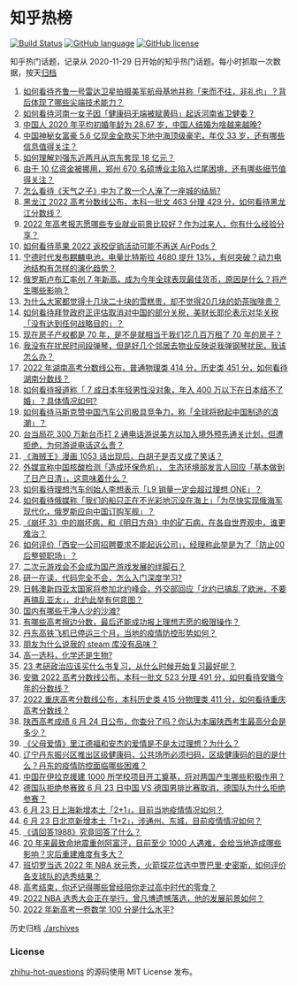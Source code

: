 # 知乎热榜
[![Build Status](https://github.com/ToWeLong/zhihu-hot-questions/workflows/CI/badge.svg)](https://github.com/ToWeLong/zhihu-hot-questions/actions)
[![GitHub language](https://img.shields.io/badge/language-golang-orange.svg)](https://golang.org/)
[![GitHub license](https://img.shields.io/github/license/ToWeLong/zhihu-hot-questions)](https://github.com/ToWeLong/zhihu-hot-questions/blob/main/LICENSE)

知乎热门话题，记录从 2020-11-29 日开始的知乎热门话题。每小时抓取一次数据，按天[归档](./archives)

<!-- BEGIN -->

1. [如何看待齐鲁一号雷达卫星拍摄美军航母基地并称「来而不往，非礼也」？背后体现了哪些尖端技术能力？](https://www.zhihu.com/question/539088025)
1. [如何看待河南一女子因「健康码无端被赋黄码」起诉河南省卫健委？](https://www.zhihu.com/question/538922011)
1. [中国人 2020 年平均初婚年龄为 28.67 岁，中国人结婚为啥越来越晚?](https://www.zhihu.com/question/539183882)
1. [中国神秘女富豪 5.6 亿现金全款买下地中海顶级豪宅，年仅 33 岁，还有哪些信息值得关注？](https://www.zhihu.com/question/539195242)
1. [如何理解刘强东近两月从京东套现 18 亿元？](https://www.zhihu.com/question/539134953)
1. [由于 10 亿资金被挪用，郑州 670 名硕博业主陷入烂尾困境，还有哪些细节值得关注？](https://www.zhihu.com/question/539019731)
1. [怎么看待《天气之子》中为了救一个人淹了一座城的结局?](https://www.zhihu.com/question/360898738)
1. [黑龙江 2022 高考分数线公布，本科一批文 463 分理 429 分，如何看待黑龙江分数线？](https://www.zhihu.com/question/537177513)
1. [2022 年高考报志愿哪些专业就业前景比较好？作为过来人，你有什么经验分享？](https://www.zhihu.com/question/537010715)
1. [如何看待苹果 2022 返校促销活动可能不再送 AirPods？](https://www.zhihu.com/question/538898681)
1. [宁德时代发布麒麟电池，电量比特斯拉 4680 提升 13%，有何突破？动力电池结构有怎样的演化趋势？](https://www.zhihu.com/question/539216595)
1. [俄罗斯卢布汇率创 7 年新高，成为今年全球表现最佳货币，原因是什么？将产生哪些影响？](https://www.zhihu.com/question/538960271)
1. [为什么大家都觉得十几块二十块的雪糕贵，却不觉得20几块的奶茶咖啡贵？](https://www.zhihu.com/question/538667136)
1. [如何看待拜登政府正评估取消对中国的部分关税，美财长耶伦表示对华关税「没有达到任何战略目的​」？](https://www.zhihu.com/question/538795098)
1. [现在房子产权都是 70 年，是不是就相当于我们花几百万租了 70 年的房子？](https://www.zhihu.com/question/292725148)
1. [我没有在扰民时间段弹琴，但是好几个邻居去物业反映说我弹钢琴扰民，我该怎么办？](https://www.zhihu.com/question/370078227)
1. [2022 年湖南高考分数线公布，普通物理类 414 分，历史类 451 分，如何看待湖南分数线？](https://www.zhihu.com/question/539318318)
1. [如何看待报道称「 7 成日本年轻男性没对象，年入 400 万以下在日本结不了婚」？具体情况如何?](https://www.zhihu.com/question/538975431)
1. [如何看待马斯克赞中国汽车公司极具竞争力，称「全球将掀起中国制造的浪潮」？](https://www.zhihu.com/question/538832250)
1. [台当局花 300 万新台币打 2 通电话游说美方以加入境外预先通关计划，但遭拒绝，为何游说电话这么贵？](https://www.zhihu.com/question/538922248)
1. [《海贼王》漫画 1053 话出现后，白胡子是否又成了笑话？](https://www.zhihu.com/question/538058282)
1. [外媒宣称中国核酸检测「造成环保危机」， 生态环境部发言人回应「基本做到了日产日清」，这意味着什么？](https://www.zhihu.com/question/539131709)
1. [如何看待理想汽车创始人李想表示「L9 销量一定会超过理想 ONE」？](https://www.zhihu.com/question/538936511)
1. [如何看待俄媒称「我们的船只正在不光彩地沉没在海上」「为尽快实现俄海军现代化，俄罗斯应向中国订购军舰」？](https://www.zhihu.com/question/539313804)
1. [《崩坏 3》中的崩坏病，和《明日方舟》中的矿石病，在各自世界观中，谁更难治？](https://www.zhihu.com/question/538645079)
1. [如何评价「西安一公司招聘要求不能起诉公司」，经理称此举是为了「防止00后整顿职场」？](https://www.zhihu.com/question/539138196)
1. [二次元游戏会不会成为国产游戏发展的绊脚石？](https://www.zhihu.com/question/539255108)
1. [研一在读，代码完全不会，怎么入门深度学习?](https://www.zhihu.com/question/527235661)
1. [日韩澳新四亚太国家将参加北约峰会，外交部回应「北约已搞乱了欧洲，不要再搞乱亚太」，北约此举有何意图？](https://www.zhihu.com/question/539159596)
1. [国内有哪些干净人少的沙滩?](https://www.zhihu.com/question/24491651)
1. [有哪些高考擦边分数，最后还能成功报上理想志愿的极限操作？](https://www.zhihu.com/question/539089314)
1. [丹东高铁飞机已停运三个月，当地的疫情防控形势如何？](https://www.zhihu.com/question/539172431)
1. [朋友为什么说我的 steam 库没有品味？](https://www.zhihu.com/question/538896993)
1. [高一选科，化学还是生物?](https://www.zhihu.com/question/535662000)
1. [23 考研政治应该买什么书复习，从什么时候开始复习最好呢？](https://www.zhihu.com/question/537633381)
1. [安徽 2022 高考分数线公布，本科一批文 523 分理 491 分，如何看待安徽今年的分数线？](https://www.zhihu.com/question/539289106)
1. [2022 重庆高考分数线公布，本科历史类 415 分物理类 411 分，如何看待重庆高考分数线？](https://www.zhihu.com/question/539295998)
1. [陕西高考成绩 6 月 24 日公布，你查分了吗？你认为本届陕西考生最高分会是多少？](https://www.zhihu.com/question/539135442)
1. [《父母爱情》里江德福和安杰的爱情是不是太过理想？为什么？](https://www.zhihu.com/question/445117405)
1. [辽宁丹东振兴区推出区级健康码，公共场所必须扫码，区级健康码的目的是什么？丹东的疫情防控面临哪些困难？](https://www.zhihu.com/question/539103396)
1. [中国在伊拉克援建 1000 所学校项目开工奠基，将对两国产生哪些积极作用？](https://www.zhihu.com/question/538979248)
1. [德国队拒绝参赛致 6 月 23 日中国 VS 德国男排比赛取消，德国队为什么拒绝参赛？](https://www.zhihu.com/question/539143611)
1. [6 月 23 日上海新增本土「2+1」，目前当地疫情情况如何？](https://www.zhihu.com/question/539269613)
1. [6 月 23 日北京新增本土「1+2」，涉通州、东城，目前疫情情况如何？](https://www.zhihu.com/question/539269927)
1. [《请回答1988》究竟回答了什么？](https://www.zhihu.com/question/380670043)
1. [20 年来最致命地震重创阿富汗，目前至少 1000 人遇难，会给当地造成哪些影响？灾后重建难度有多大？](https://www.zhihu.com/question/539060783)
1. [班切罗当选 2022 年 NBA 状元秀，火箭探花位选中贾巴里·史密斯，如何评价各支球队的选秀结果？](https://www.zhihu.com/question/539279204)
1. [高考结束，你还记得哪些曾经陪你走过高中时代的零食？](https://www.zhihu.com/question/536652174)
1. [2022 NBA 选秀大会正在举行，曾凡博遗憾落选，他的发展前景如何？](https://www.zhihu.com/question/522231990)
1. [2022 年新高考一卷数学 100 分是什么水平?](https://www.zhihu.com/question/536920643)

<!-- END -->

历史归档 [./archives](./archives)


### License
[zhihu-hot-questions](https://github.com/towelong/zhihu-hot-questions) 的源码使用 MIT License 发布。